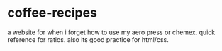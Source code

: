 # coffee-recipes
a website for when i forget how to use my aero press or chemex. quick reference for ratios. also its good practice for html/css. 
